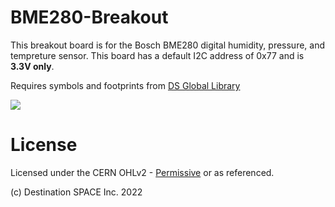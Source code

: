 # BME280-Breakout
This breakout board is for the Bosch BME280 digital humidity, pressure, and tempreture sensor. This board has a default I2C address of 0x77 and is **3.3V only**.

Requires symbols and footprints from [DS Global Library](https://github.com/Destination-SPACE/DS-KiCad-Global-Source)

![](https://github.com/Destination-SPACE/BME280-Breakout-v2/blob/main/bme280Breakout-rev4.jpg)

# License
Licensed under the CERN OHLv2 - [Permissive](https://github.com/Destination-SPACE/BME280-Breakout-v2/blob/main/LICENSE) or as referenced.

(c) Destination SPACE Inc. 2022
